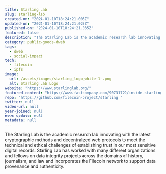 ```yaml
---
title: Starling Lab
slug: starling-lab
created-on: "2024-01-10T18:24:21.006Z"
updated-on: "2024-01-10T18:24:21.025Z"
published-on: "2024-01-10T18:24:21.035Z"
featured: false
description: "The Starling Lab is the academic research lab innovating with the latest cryptographic methods and decentralized web protocols to meet the technical and ethical challenges of establishing trust in our most sensitive digital records."
category: public-goods-dweb
tags:
  - dweb
  - social-impact
tech:
  - filecoin
  - ipfs
image:
  url: /assets/images/starling_logo_white-1-.png
  alt: Starling Lab Logo
website: "https://www.starlinglab.org/"
featured-content: "https://www.fastcompany.com/90731729/inside-starling-lab-a-moonshot-project-to-preserve-the-worlds-most-important-information"
repo: "https://github.com/filecoin-project/starling "
twitter: null
video-url: null
year-joined: null
news-update: null
metadata: null
---
```


The Starling Lab is the academic research lab innovating with the latest cryptographic methods and decentralized web protocols to meet the technical and ethical challenges of establishing trust in our most sensitive digital records. Starling Lab has worked with many different organizations and fellows on data integrity projects across the domains of history, journalism, and law and incorporates the Filecoin network to support data provenance and authenticity.
